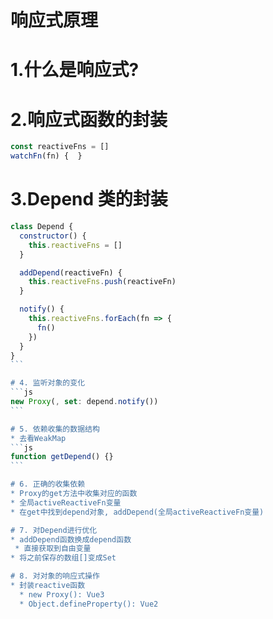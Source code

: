 # 响应式原理

# 1.什么是响应式?

# 2.响应式函数的封装

```js
const reactiveFns = []
watchFn(fn) {  }
```

# 3.Depend 类的封装

````js
class Depend {
  constructor() {
    this.reactiveFns = []
  }

  addDepend(reactiveFn) {
    this.reactiveFns.push(reactiveFn)
  }

  notify() {
    this.reactiveFns.forEach(fn => {
      fn()
    })
  }
}
```

# 4. 监听对象的变化
```js
new Proxy(, set: depend.notify())
```

# 5. 依赖收集的数据结构
* 去看WeakMap
```js
function getDepend() {}
```

# 6. 正确的收集依赖
* Proxy的get方法中收集对应的函数
* 全局activeReactiveFn变量
* 在get中找到depend对象, addDepend(全局activeReactiveFn变量)

# 7. 对Depend进行优化
* addDepend函数换成depend函数
 * 直接获取到自由变量
* 将之前保存的数组[]变成Set

# 8. 对对象的响应式操作
* 封装reactive函数
  * new Proxy(): Vue3
  * Object.defineProperty(): Vue2
